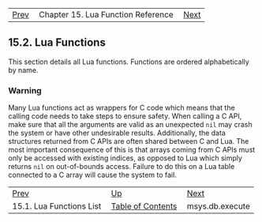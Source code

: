 |     |     |     |
| --- | --- | --- |
| [Prev](lua.summary_table)  | Chapter 15. Lua Function Reference |  [Next](lua.ref.msys.db.execute.php) |

## 15.2. Lua Functions

This section details all Lua functions. Functions are ordered alphabetically by name.

### Warning

Many Lua functions act as wrappers for C code which means that the calling code needs to take steps to ensure safety. When calling a C API, make sure that all the arguments are valid as an unexpected `nil` may crash the system or have other undesirable results. Additionally, the data structures returned from C APIs are often shared between C and Lua. The most important consequence of this is that arrays coming from C APIs must only be accessed with existing indices, as opposed to Lua which simply returns `nil` on out-of-bounds access. Failure to do this on a Lua table connected to a C array will cause the system to fail.

|     |     |     |
| --- | --- | --- |
| [Prev](lua.summary_table)  | [Up](lua.php) |  [Next](lua.ref.msys.db.execute.php) |
| 15.1. Lua Functions List  | [Table of Contents](index) |  msys.db.execute |
